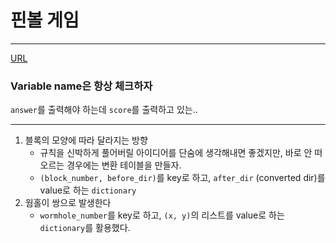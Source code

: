 # 핀볼 게임
---

[URL](https://swexpertacademy.com/main/code/problem/problemDetail.do?contestProbId=AWXRF8s6ezEDFAUo)


### Variable name은 항상 체크하자
`answer`를 출력해야 하는데 `score`를 출력하고 있는..

---

1. 블록의 모양에 따라 달라지는 방향
    - 규칙을 신박하게 풀어버릴 아이디어를 단숨에 생각해내면 좋겠지만, 바로 안 떠오르는 경우에는 변환 테이블을 만들자.
    - `(block_number, before_dir)`를 key로 하고, `after_dir` (converted dir)를 value로 하는 `dictionary`
2. 웜홀이 쌍으로 발생한다
    - `wormhole_number`를 key로 하고, `(x, y)`의 리스트를 value로 하는 `dictionary`를 활용했다.